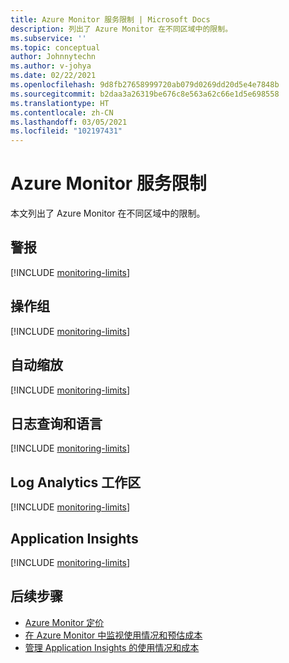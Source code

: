 ```yaml
---
title: Azure Monitor 服务限制 | Microsoft Docs
description: 列出了 Azure Monitor 在不同区域中的限制。
ms.subservice: ''
ms.topic: conceptual
author: Johnnytechn
ms.author: v-johya
ms.date: 02/22/2021
ms.openlocfilehash: 9d8fb27658999720ab079d0269dd20d5e4e7848b
ms.sourcegitcommit: b2daa3a26319be676c8e563a62c66e1d5e698558
ms.translationtype: HT
ms.contentlocale: zh-CN
ms.lasthandoff: 03/05/2021
ms.locfileid: "102197431"
---
```

# <a name="azure-monitor-service-limits"></a>Azure Monitor 服务限制

本文列出了 Azure Monitor 在不同区域中的限制。

## <a name="alerts"></a>警报

[!INCLUDE [monitoring-limits](../../includes/azure-monitor-limits-alerts.md)]

## <a name="action-groups"></a>操作组

[!INCLUDE [monitoring-limits](../../includes/azure-monitor-limits-action-groups.md)]

## <a name="autoscale"></a>自动缩放

[!INCLUDE [monitoring-limits](../../includes/azure-monitor-limits-autoscale.md)]


## <a name="log-queries-and-language"></a>日志查询和语言

[!INCLUDE [monitoring-limits](../../includes/azure-monitor-limits-log-queries.md)]

## <a name="log-analytics-workspaces"></a>Log Analytics 工作区

[!INCLUDE [monitoring-limits](../../includes/azure-monitor-limits-workspaces.md)]

## <a name="application-insights"></a>Application Insights

[!INCLUDE [monitoring-limits](../../includes/azure-monitor-limits-app-insights.md)]

## <a name="next-steps"></a>后续步骤

- [Azure Monitor 定价](https://www.azure.cn/pricing/details/monitor/)
- [在 Azure Monitor 中监视使用情况和预估成本](/usage-estimated-costs.md)
- [管理 Application Insights 的使用情况和成本](app/pricing.md)

